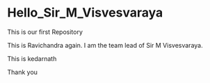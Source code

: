 # Hello_Sir_M_Visvesvaraya
This is our first Repository

This is Ravichandra again. I am the team lead of Sir M Visvesvaraya.

This is kedarnath

Thank you

